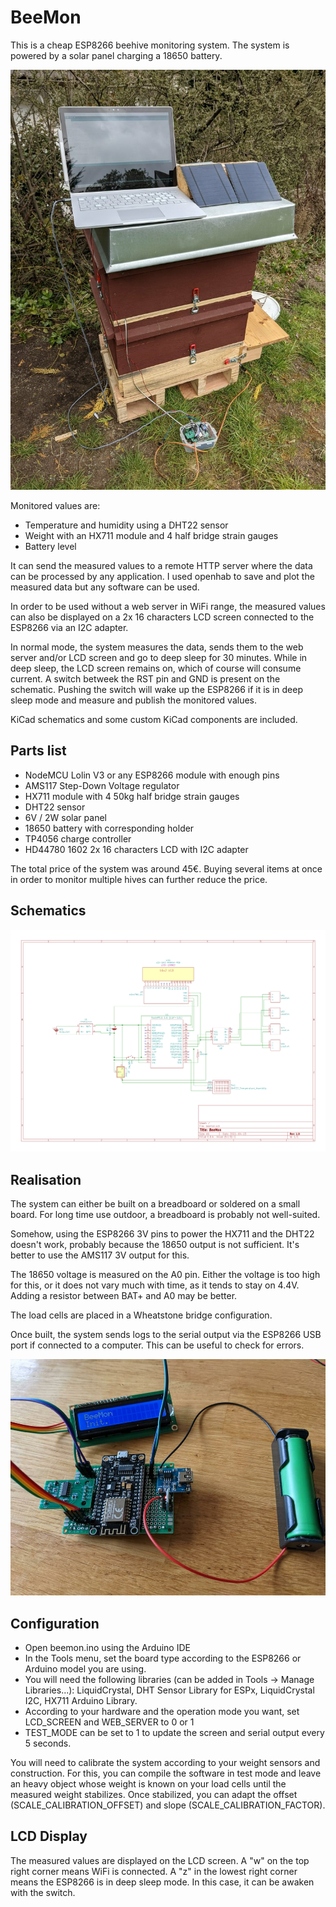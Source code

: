 # BeeMon

This is a cheap ESP8266 beehive monitoring system. The system is powered by a solar panel charging a 18650 battery.

![alt text](setup.png "Weight sensor calibration")

Monitored values are:
- Temperature and humidity using a DHT22 sensor
- Weight with an HX711 module and 4 half bridge strain gauges
- Battery level

It can send the measured values to a remote HTTP server where the data can be processed by any application. I used openhab to save and plot the measured data but any software can be used.

In order to be used without a web server in WiFi range, the measured values can also be displayed on a 2x 16 characters LCD screen connected to the ESP8266 via an I2C adapter. 

In normal mode, the system measures the data, sends them to the web server and/or LCD screen and go to deep sleep for 30 minutes. While in deep sleep, the LCD screen remains on, which of course will consume current. A switch betweek the RST pin and GND is present on the schematic. Pushing the switch will wake up the ESP8266 if it is in deep sleep mode and measure and publish the monitored values.

KiCad schematics and some custom KiCad components are included. 

## Parts list

- NodeMCU Lolin V3 or any ESP8266 module with enough pins
- AMS117 Step-Down Voltage regulator
- HX711 module with 4 50kg half bridge strain gauges
- DHT22 sensor
- 6V / 2W solar panel
- 18650 battery with corresponding holder
- TP4056 charge controller
- HD44780 1602 2x 16 characters LCD with I2C adapter

The total price of the system was around 45€. Buying several items at once in order to monitor multiple hives can  further reduce the price.

## Schematics

![alt text](schematic.png "System schematics")

## Realisation

The system can either be built on a breadboard or soldered on a small board. For long time use outdoor, a breadboard is probably not well-suited.

Somehow, using the ESP8266 3V pins to power the HX711 and the DHT22 doesn't work, probably because the 18650 output is not sufficient. It's better to use the AMS117 3V output for this.

The 18650 voltage is measured on the A0 pin. Either the voltage is too high for this, or it does not vary much with time, as it tends to stay on 4.4V. Adding a resistor between BAT+ and A0 may be better.

The load cells are placed in a Wheatstone bridge configuration.

Once built, the system sends logs to the serial output via the ESP8266 USB port if connected to a computer. This can be useful to check for errors.

![alt text](board.png "Finished board")

## Configuration

- Open beemon.ino using the Arduino IDE
- In the Tools menu, set the board type according to the ESP8266 or Arduino model you are using.
- You will need the following libraries (can be added in Tools -> Manage Libraries...): LiquidCrystal, DHT Sensor Library for ESPx, LiquidCrystal I2C, HX711 Arduino Library.
- According to your hardware and the operation mode you want, set LCD_SCREEN and WEB_SERVER to 0 or 1
- TEST_MODE can be set to 1 to update the screen and serial output every 5 seconds.

You will need to calibrate the system according to your weight sensors and construction. For this, you can compile the software in test mode and leave an heavy object whose weight is known on your load cells until the measured weight stabilizes. 
Once stabilized, you can adapt the offset (SCALE_CALIBRATION_OFFSET) and slope (SCALE_CALIBRATION_FACTOR). 

## LCD Display

The measured values are displayed on the LCD screen.
A "w" on the top right corner means WiFi is connected. A "z" in the lowest right corner means the ESP8266 is in deep sleep mode. In this case, it can be awaken with the switch.
